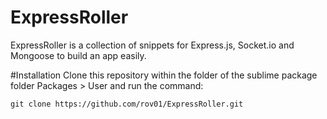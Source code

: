 # ExpressRoller

ExpressRoller is a collection of snippets for Express.js, Socket.io and Mongoose to build an app easily. 


#Installation
Clone this repository within the folder of the sublime package folder
Packages > User and run the command: 
```
git clone https://github.com/rov01/ExpressRoller.git
```